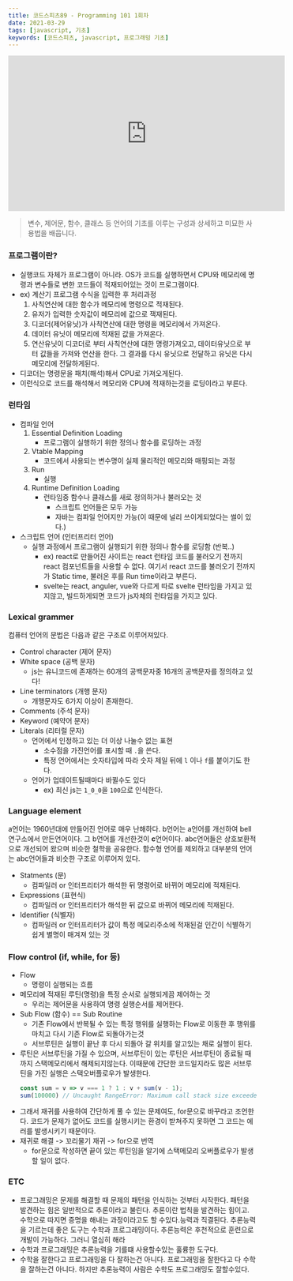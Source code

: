 ```yaml
---
title: 코드스피츠89 - Programming 101 1회차
date: 2021-03-29
tags: [javascript, 기초]
keywords: [코드스피츠, javascript, 프로그래밍 기초]
---
```


<iframe width="560" height="315" src="https://www.youtube.com/embed/0lAsf19iE2g" title="YouTube video player" frameborder="0" allow="accelerometer; autoplay; clipboard-write; encrypted-media; gyroscope; picture-in-picture" allowfullscreen></iframe>

>  변수, 제어문, 함수, 클래스 등 언어의 기초를 이루는 구성과 상세하고 미묘한 사용법을 배웁니다.


### 프로그램이란?

- 실행코드 자체가 프로그램이 아니라. OS가 코드를 실행하면서 CPU와 메모리에 명령과 변수들로 변한 코드들이 적재되어있는 것이 프로그램이다.
- ex) 계산기 프로그램 수식을 입력한 후 처리과정
	1. 사칙연산에 대한 함수가 메모리에 명령으로 적재된다.
	2. 유저가 입력한 숫자값이 메모리에 값으로 잭재된다.
	3. 디코더(제어유닛)가 사칙연산에 대한 명령을 메모리에서 가져온다.
	4. 데이터 유닛이 메모리에 적재된 값을 가져온다.
	5. 연산유닛이 디코더로 부터 사칙연산에 대한 명령가져오고, 데이터유닛으로 부터 값들을 가져와 연산을 한다. 그 결과를 다시 유닛으로 전달하고 유닛은 다시 메모리에 전달하게된다.
- 디코더는 명령문을 패치(해석)해서 CPU로 가져오게된다.
- 이런식으로 코드를 해석해서 메모리와 CPU에 적재하는것을 로딩이라고 부른다.

### 런타임

- 컴파일 언어
	1. Essential Definition Loading
		- 프로그램이 실행하기 위한 정의나 함수를 로딩하는 과정
	2. Vtable Mapping
		- 코드에서 사용되는 변수명이 실제 물리적인 메모리와 매핑되는 과정
	3. Run
		- 실행
	4. Runtime Definition Loading
		- 런타임중 함수나 클래스를 새로 정의하거나 불러오는 것
			- 스크립트 언어들은 모두 가능
			- 자바는 컴파일 언어지만 가능(이 때문에 널리 쓰이게되었다는 썰이 있다.)
- 스크립트 언어 (인터프리터 언어)
	- 실행 과정에서 프로그램이 실행되기 위한 정의나 함수를 로딩함 (반복..)
		- ex) react로 만들어진 사이트는 react 런타임 코드를 불러오기 전까지 react 컴포넌트들을 사용할 수 없다. 여기서 react 코드를 불러오기 전까지가 Static time, 불러온 후를 Run time이라고 부른다.
		- svelte는 react, anguler, vue와 다르게 따로 svelte 런타임을 가지고 있지않고, 빌드하게되면 코드가 js자체의 런타임을 가지고 있다.



### Lexical grammer

컴퓨터 언어의 문법은 다음과 같은 구조로 이루어져있다.
- Control character (제어 문자)
- White space (공백 문자)
	- js는 유니코드에 존재하는 60개의 공백문자중 16개의 공백문자를 정의하고 있다!
- Line terminators (개행 문자)
	- 개행문자도 6가지 이상이 존재한다.
- Comments (주석 문자)
- Keyword (예약어 문자)
- Literals (리터럴 문자)
	- 언어에서 인정하고 있는 더 이상 나눌수 없는 표현
		- 소수점을 가진언어를 표시할 때 `.`을 쓴다.
		- 특정 언어에서는 숫자타입에 따라 숫자 제일 뒤에 `l` 이나 `f`를 붙이기도 한다.
	- 언어가 업데이트될때마다 바뀔수도 있다
		- ex) 최신 js는 `1_0_0`을 `100`으로 인식한다.

### Language element

a언어는 1960년대에 만들어진 언어로 매우 난해하다. b언어는 a언어를 개선하여 bell연구소에서 만든언어이다. 그 b언어를 개선한것이 **c**언어이다. abc언어들은 상호보환적으로 개선되어 왔으며 비슷한 철학을 공유한다.
함수형 언어를 제외하고 대부분의 언어는 abc언어들과 비슷한 구조로 이루어저 있다.

- Statments (문)
	- 컴파일러 or 인터프리터가 해석한 뒤 명령어로 바뀌어 메모리에 적재된다.
- Expressions (표현식)
	- 컴파일러 or 인터프리터가 해석한 뒤 값으로 바뀌어 메모리에 적재된다.
- Identifier (식별자)
	- 컴파일러 or 인터프리터가 값이 특정 메모리주소에 적재된걸 인간이 식별하기 쉽게 별명이 매겨져 있는 것

### Flow control (if, while, for 등)

- Flow
	- 명령이 실행되는 흐름
- 메모리에 적재된 루틴(명령)을 특정 순서로 실행되게끔 제어하는 것
	- 우리는 제어문을 사용하여 명령 실행순서를 제어한다.
- Sub Flow (함수) == Sub Routine
	- 기존 Flow에서 반복될 수 있는 특정 행위를 실행하는 Flow로 이동한 후 행위를 마치고 다시 기존 Flow로 되돌아가는것
	- 서브루틴은 실행이 끝난 후 다시 되돌아 갈 위치를 알고있는 채로 실행이 된다.
- 루틴은 서브루틴을 가질 수 있으며, 서브루틴이 있는 루틴은 서브루틴이 종료될 때까지 스택메모리에서 해제되지않는다. 이때문에 간단한 코드일지라도 많은 서브루틴을 가진 실행은 스택오버플로우가 발생한다.
	```javascript
	const sum = v => v === 1 ? 1 : v + sum(v - 1);
	sum(100000) // Uncaught RangeError: Maximum call stack size exceeded
	```
- 그래서 재귀를 사용하여 간단하게 풀 수 있는 문제여도, for문으로 바꾸라고 조언한다. 코드가 문제가 없어도 코드를 실행시키는 환경이 받쳐주지 못하면 그 코드는 에러를 발생시키기 때문이다.
- 재귀로 해결 -> 꼬리물기 재귀 -> for으로 번역
	- for문으로 작성하면 끝이 있는 루틴임을 알기에 스택메모리 오버플로우가 발생할 일이 없다.

###  ETC

- 프로그래밍은 문제를 해결할 때 문제의 패턴을 인식하는 것부터 시작한다. 패턴을 발견하는 힘은 일반적으로 추론이라고 불린다. 추론이란 법칙을 발견하는 힘이고. 수학으로 따지면 증명을 해내는 과정이라고도 할 수있다.능력과 직결된다. 추론능력을 기르는데 좋은 도구는 수학과 프로그래밍이다. 추론능력은 후천적으로 훈련으로 개발이 가능하다. 그러니 열심히 해라
- 수학과 프로그래밍은 추론능력을 기를떄 사용할수있는 훌륭한 도구다.
- 수학을 잘한다고 프로그래밍을 다 잘하는건 아니다. 프로그래밍을 잘한다고 다 수학을 잘하는건 아니다. 하지만 추론능력이 사람은 수학도 프로그래밍도 잘할수있다.